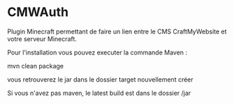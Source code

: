 # CMWAuth
Plugin Minecraft permettant de faire un lien entre le CMS CraftMyWebsite et votre serveur Minecraft.


Pour l'installation vous pouvez executer la commande Maven :

mvn clean package

vous retrouverez le jar dans le dossier target nouvellement créer

Si vous n'avez pas maven, le latest build est dans le dossier /jar
